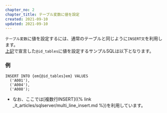 ```yaml
---
chapter_no: 2
chapter_title: テーブル変数に値を設定
created: 2021-09-10
updated: 2021-09-10
---
```

`テーブル変数`に値を設定するには、通常のテーブルと同じように`INSERT文`を利用します。  
[上記](#テーブル変数を宣言)で宣言した`@id_tables`に値を設定するサンプルSQLは以下となります。

### 例
```
INSERT INTO {em{@id_tables}em} VALUES
  ('A001'),
  ('A004'),
  ('A008');
```
- なお、ここでは[複数行INSERT]({% link _it_articles/sqlserver/multi_line_insert.md %})を利用しています。
